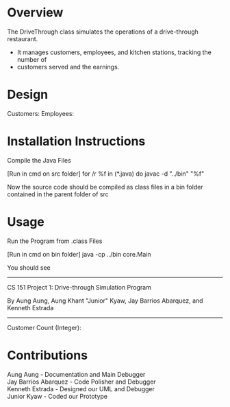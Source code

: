 # Overview
The DriveThrough class simulates the operations of a drive-through restaurant.
 * It manages customers, employees, and kitchen stations, tracking the number of
 * customers served and the earnings.

# Design 
Customers: 
Employees: 

# Installation Instructions
Compile the Java Files

[Run in cmd on src folder]
for /r %f in (*.java) do javac -d "../bin" "%f"

Now the source code should be compiled as class files in a bin folder contained in the parent folder of src

# Usage
Run the Program from .class Files

[Run in cmd on bin folder]
java -cp ../bin core.Main


You should see
- - - - - - - - - - - - - - - - - - - - - - - - - - - - - - - - - - - - - - - -

CS 151 Project 1: Drive-through Simulation Program

By Aung Aung, Aung Khant "Junior" Kyaw, Jay Barrios Abarquez, and Kenneth
Estrada

- - - - - - - - - - - - - - - - - - - - - - - - - - - - - - - - - - - - - - - -

Customer Count (Integer):

# Contributions
Aung Aung - Documentation and Main Debugger <br/>
Jay Barrios Abarquez - Code Polisher and Debugger <br/>
Kenneth Estrada - Designed our UML and Debugger <br/>
Junior Kyaw - Coded our Prototype
